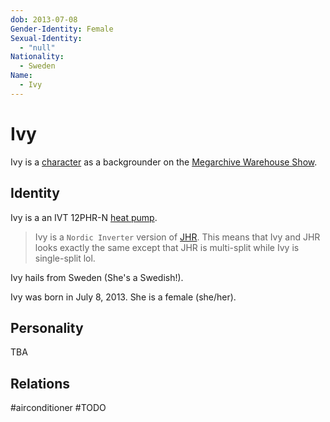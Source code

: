 ```yaml
---
dob: 2013-07-08
Gender-Identity: Female
Sexual-Identity:
  - "null"
Nationality:
  - Sweden
Name:
  - Ivy
---
```

# Ivy

Ivy is a [character](Characters.md) as a backgrounder on the [Megarchive Warehouse Show](Megarchive%20Warehouse%20Show.md).
## Identity

Ivy is a an IVT 12PHR-N [heat pump](../../Species/Air%20Conditioners.md).

> Ivy is a `Nordic Inverter` version of [JHR](../../Characters/Air%20Conditioners/AEX/JHR.md). This means that Ivy and JHR looks exactly the same except that JHR is multi-split while Ivy is single-split lol.

Ivy hails from Sweden (She's a Swedish!).

Ivy was born in July 8, 2013. She is a female (she/her).

## Personality
TBA

## Relations

#airconditioner #TODO 